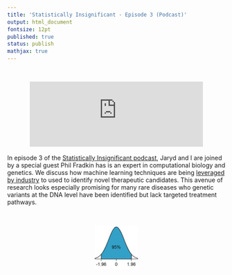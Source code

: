 ```yaml
---
title: 'Statistically Insignificant - Episode 3 (Podcast)'
output: html_document
fontsize: 12pt
published: true
status: publish
mathjax: true
---
```


<br>
<p align="center">
	<iframe src="https://podcasters.spotify.com/pod/show/statisticallyinsig/embed/episodes/A-Deep-Dive-in-Computational-Genetics-e1to6lb/a-a971vf7" height="150px" width="400px" frameborder="0" scrolling="no"></iframe>
</p>

In episode 3 of the [Statistically Insignificant podcast](https://podcasters.spotify.com/pod/show/statisticallyinsig/), Jaryd and I are joined by a special guest Phil Fradkin has is an expert in computational biology and genetics. We discuss how machine learning techniques are being [leveraged by industry](https://www.biorxiv.org/content/10.1101/693572v3) to used to identify novel therapeutic candidates. This avenue of research looks especially promising for many rare diseases who genetic variants at the DNA level have been identified but lack targeted treatment pathways.

<br>
<p align="center"><img src="/figures/bellcurve.jpg" width="20%"></p>
